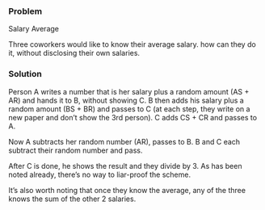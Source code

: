 ### Problem 

Salary Average 

Three coworkers would like to know their average salary. how can they do it, without disclosing their own salaries.

### Solution 

Person A writes a number that is her salary plus a random amount (AS + AR) and hands it to B, without showing C. 
B then adds his salary plus a random amount (BS + BR) and passes to C (at each step, they write on a new paper and don’t show the 3rd person). 
C adds CS + CR and passes to A. 

Now A subtracts her random number (AR), passes to B. B and C each subtract their random number and pass. 

After C is done, he shows the result and they divide by 3.  As has been noted already, there’s no way to liar-proof the scheme.

It’s also worth noting that once they know the average, any of the three knows the sum of the other 2 salaries.


